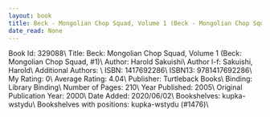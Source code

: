 ```yaml
---
layout: book
title: Beck - Mongolian Chop Squad, Volume 1 (Beck - Mongolian Chop Squad,  no. 1)
date_read: None
---
```


Book Id: 329088\ 
Title: Beck: Mongolian Chop Squad, Volume 1 (Beck: Mongolian Chop Squad, #1)\ 
Author: Harold Sakuishi\ 
Author l-f: Sakuishi, Harold\ 
Additional Authors: \ 
ISBN: 1417692286\ 
ISBN13: 9781417692286\ 
My Rating: 0\ 
Average Rating: 4.04\ 
Publisher: Turtleback Books\ 
Binding: Library Binding\ 
Number of Pages: 210\ 
Year Published: 2005\ 
Original Publication Year: 2000\ 
Date Added: 2020/06/02\ 
Bookshelves: kupka-wstydu\ 
Bookshelves with positions: kupka-wstydu (#1476)\ 

